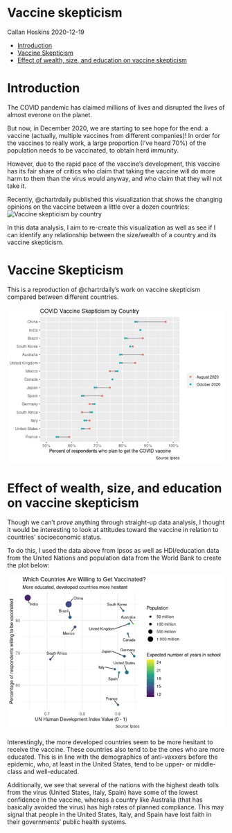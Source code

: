 Vaccine skepticism
================
Callan Hoskins
2020-12-19

  - [Introduction](#introduction)
  - [Vaccine Skepticism](#vaccine-skepticism)
  - [Effect of wealth, size, and education on vaccine
    skepticism](#effect-of-wealth-size-and-education-on-vaccine-skepticism)

# Introduction

The COVID pandemic has claimed millions of lives and disrupted the lives
of almost everone on the planet.

But now, in December 2020, we are starting to see hope for the end: a
vaccine (actually, multiple vaccines from different companies)\! In
order for the vaccines to really work, a large proportion (I’ve heard
70%) of the population needs to be vaccinated, to obtain herd immunity.

However, due to the rapid pace of the vaccine’s development, this
vaccine has its fair share of critics who claim that taking the vaccine
will do more harm to them than the virus would anyway, and who claim
that they will not take it.

Recently, @chartrdaily published this visualization that shows the
changing opinions on the vaccine between a little over a dozen
countries: ![Vaccine skepticism by
country](./vaccine_skepticism_chartr.png)

In this data analysis, I aim to re-create this visualization as well as
see if I can identify any relationship between the size/wealth of a
country and its vaccine skepticism.

# Vaccine Skepticism

This is a reproduction of @chartrdaily’s work on vaccine skepticism
compared between different countries.

![](vaccines_files/figure-gfm/unnamed-chunk-2-1.png)<!-- -->

# Effect of wealth, size, and education on vaccine skepticism

Though we can’t *prove* anything through straight-up data analysis, I
thought it would be interesting to look at attitudes toward the vaccine
in relation to countries’ socioeconomic status.

To do this, I used the data above from Ipsos as well as HDI/education
data from the United Nations and population data from the World Bank to
create the plot below:

![](vaccines_files/figure-gfm/unnamed-chunk-3-1.png)<!-- -->

Interestingly, the more developed countries seem to be more hesitant to
receive the vaccine. These countries also tend to be the ones who are
more educated. This is in line with the demographics of anti-vaxxers
before the epidemic, who, at least in the United States, tend to be
upper- or middle-class and well-educated.

Additionally, we see that several of the nations with the highest death
tolls from the virus (United States, Italy, Spain) have some of the
lowest confidence in the vaccine, whereas a country like Australia (that
has basically avoided the virus) has high rates of planned compliance.
This may signal that people in the United States, Italy, and Spain have
lost faith in their governments’ public health systems.
